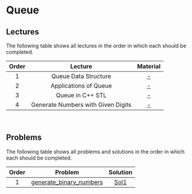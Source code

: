 # Queue

## Lectures

The following table shows all lectures in the order in which each should be completed.

| Order | Lecture | Material |
|:---:|:---:|:---:|
| 1 | Queue Data Structure | [-]() |
| 2 | Applications of Queue | [-]() |
| 3 | Queue in C++ STL | [-]() |
| 4 | Generate Numbers with Given Digits | [-]() |
<br>

## Problems

The following table shows all problems and solutions in the order in which each should be completed.

| Order | Problem | Solution |
|:---:|:---:|:---:|
| 1 | [generate_binary_numbers]() | [Sol1]() |